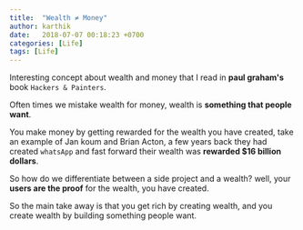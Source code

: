 ```yaml
---
title:  "Wealth ≠ Money"
author: karthik
date:   2018-07-07 00:18:23 +0700
categories: [Life]
tags: [Life]
---
```

Interesting concept about wealth and money that I read in **paul graham's** book `Hackers & Painters`.

Often times we mistake wealth for money, wealth is **something that people want**.

You make money by getting rewarded for the wealth you have created, take an example of Jan koum and Brian Acton, a few years back they had created `whatsApp` and fast forward their wealth was **rewarded $16 billion dollars**.

So how do we differentiate between a side project and a wealth?
well, your **users are the proof** for the wealth, you have created.

So the main take away is that you get rich by creating wealth, and you create wealth by building something people want.
